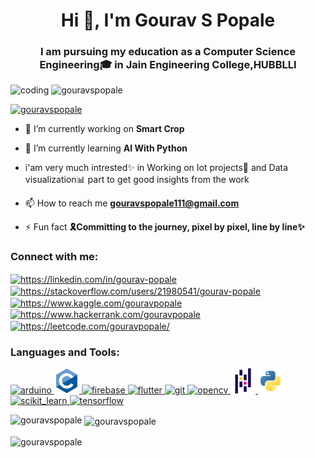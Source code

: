 <h1 align="center">Hi 👋, I'm Gourav S Popale</h1>
<h3 align="center">I am pursuing my education as a Computer Science Engineering🎓 in Jain Engineering College,HUBBLLI</h3>
<img align="rigth" alt="coding" widh="200"  src="https://img.freepik.com/premium-vector/coding-programming-concept-illustration_188398-765.jpg"

<p align="left"> <img src="https://komarev.com/ghpvc/?username=gouravspopale&label=Profile%20views&color=0e75b6&style=flat" alt="gouravspopale" /> </p>

<p align="left"> <a href="https://github.com/ryo-ma/github-profile-trophy"><img src="https://github-profile-trophy.vercel.app/?username=gouravspopale" alt="gouravspopale" /></a> </p>

- 🔭 I’m currently working on **Smart Crop**

- 🌱 I’m currently learning **AI With Python**

- i'am very much intrested✨ in Working on Iot projects🚀 and Data visualization📊 part to get good insights from the work

- 📫 How to reach me **gouravspopale111@gmail.com**

- ⚡ Fun fact **🎗️Committing to the journey, pixel by pixel, line by line✨**

<h3 align="left">Connect with me:</h3>
<p align="left">
<a href="https://linkedin.com/in/https://linkedin.com/in/gourav-popale" target="blank"><img align="center" src="https://raw.githubusercontent.com/rahuldkjain/github-profile-readme-generator/master/src/images/icons/Social/linked-in-alt.svg" alt="https://linkedin.com/in/gourav-popale" height="30" width="40" /></a>
<a href="https://stackoverflow.com/users/https://stackoverflow.com/users/21980541/gourav-popale" target="blank"><img align="center" src="https://raw.githubusercontent.com/rahuldkjain/github-profile-readme-generator/master/src/images/icons/Social/stack-overflow.svg" alt="https://stackoverflow.com/users/21980541/gourav-popale" height="30" width="40" /></a>
<a href="https://kaggle.com/https://www.kaggle.com/gouravpopale" target="blank"><img align="center" src="https://raw.githubusercontent.com/rahuldkjain/github-profile-readme-generator/master/src/images/icons/Social/kaggle.svg" alt="https://www.kaggle.com/gouravpopale" height="30" width="40" /></a>
<a href="https://www.hackerrank.com/https://www.hackerrank.com/gouravpopale" target="blank"><img align="center" src="https://raw.githubusercontent.com/rahuldkjain/github-profile-readme-generator/master/src/images/icons/Social/hackerrank.svg" alt="https://www.hackerrank.com/gouravpopale" height="30" width="40" /></a>
<a href="https://www.leetcode.com/https://leetcode.com/gouravpopale/" target="blank"><img align="center" src="https://raw.githubusercontent.com/rahuldkjain/github-profile-readme-generator/master/src/images/icons/Social/leet-code.svg" alt="https://leetcode.com/gouravpopale/" height="30" width="40" /></a>
</p>

<h3 align="left">Languages and Tools:</h3>
<p align="left"> <a href="https://www.arduino.cc/" target="_blank" rel="noreferrer"> <img src="https://cdn.worldvectorlogo.com/logos/arduino-1.svg" alt="arduino" width="40" height="40"/> </a> <a href="https://www.cprogramming.com/" target="_blank" rel="noreferrer"> <img src="https://raw.githubusercontent.com/devicons/devicon/master/icons/c/c-original.svg" alt="c" width="40" height="40"/> </a> <a href="https://firebase.google.com/" target="_blank" rel="noreferrer"> <img src="https://www.vectorlogo.zone/logos/firebase/firebase-icon.svg" alt="firebase" width="40" height="40"/> </a> <a href="https://flutter.dev" target="_blank" rel="noreferrer"> <img src="https://www.vectorlogo.zone/logos/flutterio/flutterio-icon.svg" alt="flutter" width="40" height="40"/> </a> <a href="https://git-scm.com/" target="_blank" rel="noreferrer"> <img src="https://www.vectorlogo.zone/logos/git-scm/git-scm-icon.svg" alt="git" width="40" height="40"/> </a> <a href="https://opencv.org/" target="_blank" rel="noreferrer"> <img src="https://www.vectorlogo.zone/logos/opencv/opencv-icon.svg" alt="opencv" width="40" height="40"/> </a> <a href="https://pandas.pydata.org/" target="_blank" rel="noreferrer"> <img src="https://raw.githubusercontent.com/devicons/devicon/2ae2a900d2f041da66e950e4d48052658d850630/icons/pandas/pandas-original.svg" alt="pandas" width="40" height="40"/> </a> <a href="https://www.python.org" target="_blank" rel="noreferrer"> <img src="https://raw.githubusercontent.com/devicons/devicon/master/icons/python/python-original.svg" alt="python" width="40" height="40"/> </a> <a href="https://scikit-learn.org/" target="_blank" rel="noreferrer"> <img src="https://upload.wikimedia.org/wikipedia/commons/0/05/Scikit_learn_logo_small.svg" alt="scikit_learn" width="40" height="40"/> </a> <a href="https://www.tensorflow.org" target="_blank" rel="noreferrer"> <img src="https://www.vectorlogo.zone/logos/tensorflow/tensorflow-icon.svg" alt="tensorflow" width="40" height="40"/> </a> </p>

<p><img align="left" src="https://github-readme-stats.vercel.app/api/top-langs?username=gouravspopale&show_icons=true&locale=en&layout=compact" alt="gouravspopale" /></p>

<p>&nbsp;<img align="center" src="https://github-readme-stats.vercel.app/api?username=gouravspopale&show_icons=true&locale=en" alt="gouravspopale" /></p>

<p><img align="center" src="https://github-readme-streak-stats.herokuapp.com/?user=gouravspopale&" alt="gouravspopale" /></p>
